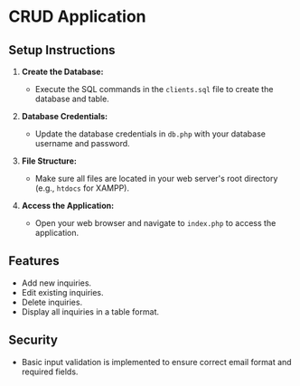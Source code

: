 # CRUD Application

## Setup Instructions

1. **Create the Database:**
   - Execute the SQL commands in the `clients.sql` file to create the database and table.

2. **Database Credentials:**
   - Update the database credentials in `db.php` with your database username and password.

3. **File Structure:**
   - Make sure all files are located in your web server's root directory (e.g., `htdocs` for XAMPP).

4. **Access the Application:**
   - Open your web browser and navigate to `index.php` to access the application.

## Features
- Add new inquiries.
- Edit existing inquiries.
- Delete inquiries.
- Display all inquiries in a table format.

## Security
- Basic input validation is implemented to ensure correct email format and required fields.
